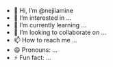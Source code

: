- 👋 Hi, I’m @nejiiamine
- 👀 I’m interested in ...
- 🌱 I’m currently learning ...
- 💞️ I’m looking to collaborate on ...
- 📫 How to reach me ...
- 😄 Pronouns: ...
- ⚡ Fun fact: ...

<!---
nejiiamine/nejiiamine is a ✨ special ✨ repository because its `README.md` (this file) appears on your GitHub profile.
You can click the Preview link to take a look at your changes.
--->
